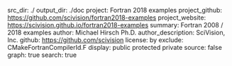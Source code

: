 src_dir: ./
output_dir: ./doc
project: Fortran 2018 examples
project_github: https://github.com/scivision/fortran2018-examples
project_website: https://scivision.github.io/fortran2018-examples
summary: Fortran 2008 / 2018 examples
author: Michael Hirsch Ph.D.
author_description: SciVision, Inc.
github: https://github.com/scivision
license: by
exclude: CMakeFortranCompilerId.F
display: public
         protected
         private
source: false
graph: true
search: true

